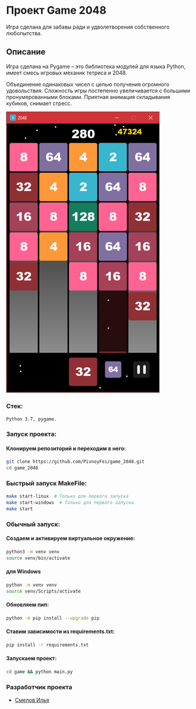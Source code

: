 # Проект Game 2048
Игра сделана для забавы ради и удволетворения собственного любопытства.

## Описание
Игра сделана на Pygame – это библиотека модулей для языка Python, имеет смесь игровых механик тетриса и 2048.

Объединение одинаковых чисел с целью получения огромного удовольствия. Сложность игры постепенно увеличивается с большими пронумерованными блоками. Приятная анимация складывания кубиков, снимает стресс.

![Иллюстрация к проекту](https://github.com/PivnoyFei/game_2048/blob/main/game/madia/Game2048.png)

### Стек: 
```
Python 3.7, pygame.
```

### Запуск проекта:
#### Клонируем репозиторий и переходим в него:
```bash
git clone https://github.com/PivnoyFei/game_2048.git
cd game_2048
```

### Быстрый запуск MakeFile:
```bash
make start-linux  # Только для первого запуска
make start-windows  # Только для первого запуска
make start
```

### Обычный запуск:
#### Создаем и активируем виртуальное окружение:
```bash
python3 -m venv venv
source venv/bin/activate
```
#### для Windows
```bash
python -m venv venv
source venv/Scripts/activate
```
#### Обновляем пип:
```bash
python -m pip install --upgrade pip
```

#### Ставим зависимости из requirements.txt:
```bash
pip install -r requirements.txt
```

#### Запускаем проект:
```bash
cd game && python main.py
```

### Разработчик проекта
- [Смелов Илья](https://github.com/PivnoyFei)
